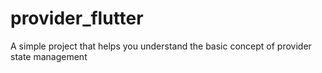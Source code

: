 # provider_flutter

A simple project that helps you understand the basic concept of provider state management
